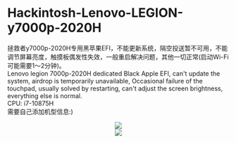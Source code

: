 # Hackintosh-Lenovo-LEGION-y7000p-2020H
拯救者y7000p-2020H专用黑苹果EFI，不能更新系统，隔空投送暂不可用，不能调节屏幕亮度，触摸板偶发性失效，一般重启解决问题，其他一切正常(启动Wi-Fi可能需要1～2分钟)。<br>
Lenovo legion 7000p-2020H dedicated Black Apple EFI, can't update the system, airdrop is temporarily unavailable, Occasional failure of the touchpad, usually solved by restarting, can't adjust the screen brightness, everything else is normal.<br>
CPU: i7-10875H<br>需要自己添加机型信息:)
<!-- ![截屏2023-02-26 19 08 05](https://user-images.githubusercontent.com/52237728/221407012-7a83ad2e-19ce-44f6-8770-fb1d10e54454.png)
![截屏2023-02-26 19 07 58](https://user-images.githubusercontent.com/52237728/221407016-76f04da7-94a3-4ec6-9d88-8c2fdd0e708b.png) -->
<div align=center><img src="https://user-images.githubusercontent.com/52237728/221407012-7a83ad2e-19ce-44f6-8770-fb1d10e54454.png"></div>
<div align=center><img src="https://user-images.githubusercontent.com/52237728/221407016-76f04da7-94a3-4ec6-9d88-8c2fdd0e708b.png"></div>
